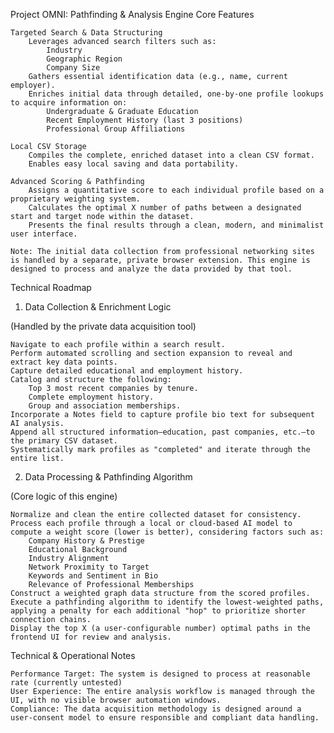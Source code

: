 Project OMNI: Pathfinding & Analysis Engine
Core Features

    Targeted Search & Data Structuring
        Leverages advanced search filters such as:
            Industry
            Geographic Region
            Company Size
        Gathers essential identification data (e.g., name, current employer).
        Enriches initial data through detailed, one-by-one profile lookups to acquire information on:
            Undergraduate & Graduate Education
            Recent Employment History (last 3 positions)
            Professional Group Affiliations

    Local CSV Storage
        Compiles the complete, enriched dataset into a clean CSV format.
        Enables easy local saving and data portability.

    Advanced Scoring & Pathfinding
        Assigns a quantitative score to each individual profile based on a proprietary weighting system.
        Calculates the optimal X number of paths between a designated start and target node within the dataset.
        Presents the final results through a clean, modern, and minimalist user interface.

    Note: The initial data collection from professional networking sites is handled by a separate, private browser extension. This engine is designed to process and analyze the data provided by that tool.

Technical Roadmap
1. Data Collection & Enrichment Logic

(Handled by the private data acquisition tool)

    Navigate to each profile within a search result.
    Perform automated scrolling and section expansion to reveal and extract key data points.
    Capture detailed educational and employment history.
    Catalog and structure the following:
        Top 3 most recent companies by tenure.
        Complete employment history.
        Group and association memberships.
    Incorporate a Notes field to capture profile bio text for subsequent AI analysis.
    Append all structured information—education, past companies, etc.—to the primary CSV dataset.
    Systematically mark profiles as "completed" and iterate through the entire list.

2. Data Processing & Pathfinding Algorithm

(Core logic of this engine)

    Normalize and clean the entire collected dataset for consistency.
    Process each profile through a local or cloud-based AI model to compute a weight score (lower is better), considering factors such as:
        Company History & Prestige
        Educational Background
        Industry Alignment
        Network Proximity to Target
        Keywords and Sentiment in Bio
        Relevance of Professional Memberships
    Construct a weighted graph data structure from the scored profiles.
    Execute a pathfinding algorithm to identify the lowest-weighted paths, applying a penalty for each additional "hop" to prioritize shorter connection chains.
    Display the top X (a user-configurable number) optimal paths in the frontend UI for review and analysis.

Technical & Operational Notes

    Performance Target: The system is designed to process at reasonable rate (currently untested)
    User Experience: The entire analysis workflow is managed through the UI, with no visible browser automation windows.
    Compliance: The data acquisition methodology is designed around a user-consent model to ensure responsible and compliant data handling.
